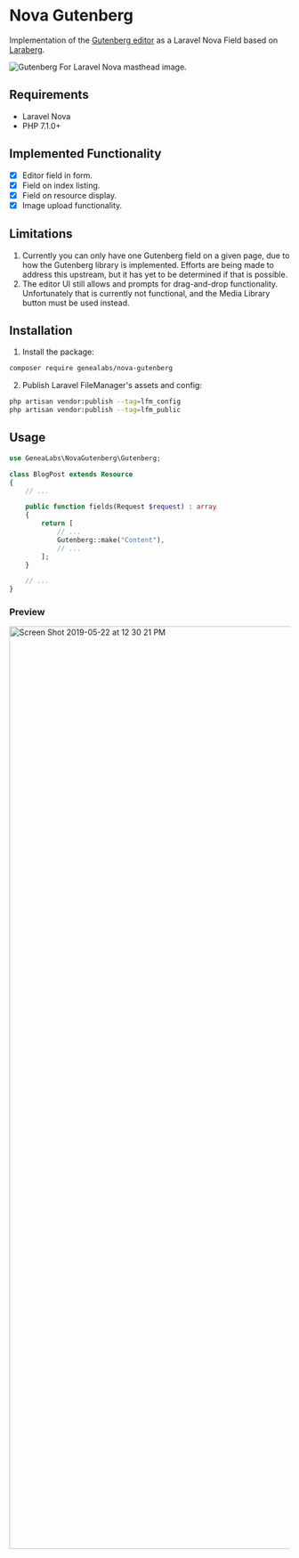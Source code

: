 # Nova Gutenberg
Implementation of the [Gutenberg editor](https://wordpress.org/gutenberg/) as a Laravel Nova Field based on [Laraberg](https://github.com/VanOns/laraberg).

![Gutenberg For Laravel Nova masthead image.](https://repository-images.githubusercontent.com/188099261/91913580-f1b8-11e9-8e2e-9a3f6e6da8c2)

## Requirements
- Laravel Nova
- PHP 7.1.0+

## Implemented Functionality
- [X] Editor field in form.
- [X] Field on index listing.
- [X] Field on resource display.
- [X] Image upload functionality.

## Limitations
1. Currently you can only have one Gutenberg field on a given page, due to how
  the Gutenberg library is implemented. Efforts are being made to address this
  upstream, but it has yet to be determined if that is possible.
2. The editor UI still allows and prompts for drag-and-drop functionality.
  Unfortunately that is currently not functional, and the Media Library button
  must be used instead.

## Installation
1. Install the package:
  ```sh
  composer require genealabs/nova-gutenberg
  ```

2. Publish Laravel FileManager's assets and config:
  ```sh
  php artisan vendor:publish --tag=lfm_config
  php artisan vendor:publish --tag=lfm_public
  ```

## Usage
```php
use GeneaLabs\NovaGutenberg\Gutenberg;

class BlogPost extends Resource
{
    // ...

    public function fields(Request $request) : array
    {
        return [
            // ...
            Gutenberg::make("Content"),
            // ...
        ];
    }

    // ...
}
```

### Preview
<img width="1658" alt="Screen Shot 2019-05-22 at 12 30 21 PM" src="https://user-images.githubusercontent.com/1791050/58202822-6ba94880-7c8d-11e9-9cae-4cc220496be5.png">
